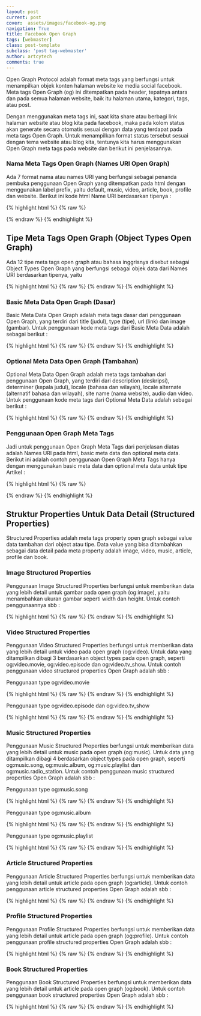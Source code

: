 ```yaml
---
layout: post
current: post
cover:  assets/images/facebook-og.png
navigation: True
title: Facebook Open Graph
tags: [webmaster]
class: post-template
subclass: 'post tag-webmaster'
author: artcytech
comments: true
---
```


Open Graph Protocol adalah format meta tags yang berfungsi untuk menampilkan objek konten halaman website ke media social facebook. Meta tags Open Graph (og) ini ditempatkan pada header, tepatnya antara **<head>** dan **</head>** pada semua halaman website, baik itu halaman utama, kategori, tags, atau post.

Dengan menggunakan meta tags ini, saat kita share atau berbagi link halaman website atau blog kita pada facebook, maka pada kolom status akan generate secara otomatis sesuai dengan data yang terdapat pada meta tags Open Graph. Untuk menampilkan format status tersebut sesuai dengan tema website atau blog kita, tentunya kita harus menggunakan Open Graph meta tags pada website dan berikut ini penjelasannya.

### Nama Meta Tags Open Graph (Names URI Open Graph)

Ada 7 format nama atau names URI yang berfungsi sebagai penanda pembuka penggunaan Open Graph yang ditempatkan pada html dengan menggunakan label prefix, yaitu default, music, video, article, book, profile dan website. Berikut ini kode html Name URI berdasarkan tipenya :

{% highlight html %}
{% raw %}
<html prefix="og: http://ogp.me/ns#">
<html prefix="og: http://ogp.me/ns/music# ">
<html prefix="og: http://ogp.me/ns/video#">
<html prefix="og: http://ogp.me/ns/article#">
<html prefix="og: http://ogp.me/ns/book#">
<html prefix="og: http://ogp.me/ns/profile#">
<html prefix="og: http://ogp.me/ns/website#">
{% endraw %}
{% endhighlight %}

## Tipe Meta Tags Open Graph (Object Types Open Graph)

Ada 12 tipe meta tags open graph atau bahasa inggrisnya disebut sebagai Object Types Open Graph yang berfungsi sebagai objek data dari Names URI berdasarkan tipenya, yaitu

{% highlight html %}
{% raw %}
<meta property="og:type" content="website" />
<meta property="og:type" content="music.song" />
<meta property="og:type" content="music.album" />
<meta property="og:type" content="music.playlist" />
<meta property="og:type" content="music.radio_station" />
<meta property="og:type" content="video.movie" />
<meta property="og:type" content="video.episode" />
<meta property="og:type" content="video.tv_show" />
<meta property="og:type" content="video.other" />
<meta property="og:type" content="article" />
<meta property="og:type" content="book" />
<meta property="og:type" content="profile" />
{% endraw %}
{% endhighlight %}

### Basic Meta Data Open Graph (Dasar)

Basic Meta Data Open Graph adalah meta tags dasar dari penggunaan Open Graph, yang terdiri dari title (judul), type (tipe), url (link) dan image (gambar). Untuk penggunaan kode meta tags dari Basic Meta Data adalah sebagai berikut :

{% highlight html %}
{% raw %}
<meta property="og:title" content="Judul" />
<meta property="og:type" content="article" />
<meta property="og:url" content="http://contoh.com/opengraph/" />
<meta property="og:image" content="http://contoh.com/images/gambar.jpg" />
{% endraw %}
{% endhighlight %}

### Optional Meta Data Open Graph (Tambahan)

Optional Meta Data Open Graph adalah meta tags tambahan dari penggunaan Open Graph, yang terdiri dari description (deskripsi), determiner (kepala judul), locale (bahasa dan wilayah), locale alternate (alternatif bahasa dan wilayah), site name (nama website), audio dan video. Untuk penggunaan kode meta tags dari Optional Meta Data adalah sebagai berikut :

{% highlight html %}
{% raw %}
<meta property="og:description" content="Deskripsi" />
<meta property="og:determiner" content="the" />
<meta property="og:locale" content="en_US" />
<meta property="og:locale:alternate" content="en_GB" />
<meta property="og:locale:alternate" content="id_ID" />
<meta property="og:site_name" content="Contoh.com" />
<meta property="og:audio" content="http://contoh.com/audio/lagu.mp3" />
<meta property="og:video" content="http://contoh.com/video/contoh-video.flv" />
{% endraw %}
{% endhighlight %}

### Penggunaan Open Graph Meta Tags

Jadi untuk penggunaan Open Graph Meta Tags dari penjelasan diatas adalah Names URI pada html, basic meta data dan optional meta data. Berikut ini adalah contoh penggunaan Open Graph Meta Tags hanya dengan menggunakan basic meta data dan optional meta data untuk tipe Artikel :

{% highlight html %}
{% raw %}
<html prefix="og: http://ogp.me/ns/article#">
<head>
<title>Judul</title>
<meta property="og:title" content="Judul" />
<meta property="og:type" content="article" />
<meta property="og:site_name" content="contoh.com" />
<meta property="og:description" content="Deskripsi" />
<meta property="og:url" content="http://contoh.com/opengraph/" />
<meta property="og:image" content="http://contoh.com/images/gambar.jpg" />
<meta property="og:determiner" content="the" />
<meta property="og:locale" content="en_US" />
<meta property="og:locale:alternate" content="en_GB" />
<meta property="og:locale:alternate" content="id_ID" />
<meta property="og:audio" content="http://contoh.com/audio/lagu.mp3" />
<meta property="og:video" content="http://contoh.com/video/contoh-video.flv" />
</head>
<body></body>
</html>
{% endraw %}
{% endhighlight %}

## Struktur Properties Untuk Data Detail (Structured Properties)

Structured Properties adalah meta tags property open graph sebagai value data tambahan dari object atau tipe. Data value yang bisa ditambahkan sebagai data detail pada meta property adalah image, video, music, article, profile dan book.

### Image Structured Properties

Penggunaan Image Structured Properties berfungsi untuk memberikan data yang lebih detail untuk gambar pada open graph (og:image), yaitu menambahkan ukuran gambar seperti width dan height. Untuk contoh penggunaannya sbb :

{% highlight html %}
{% raw %}
<meta property="og:image" content="http://contoh.com/gambar.jpg" />
<meta property="og:image:secure_url" content="https://secure.contoh.com/gambar.jpg" />
<meta property="og:image:type" content="image/jpeg" />
<meta property="og:image:width" content="620" />
<meta property="og:image:height" content="348" />
{% endraw %}
{% endhighlight %}

### Video Structured Properties

Penggunaan Video Structured Properties berfungsi untuk memberikan data yang lebih detail untuk video pada open graph (og:video). Untuk data yang ditampilkan dibagi 3 berdasarkan object types pada open graph, seperti og:video.movie, og:video.episode dan og:video.tv_show. Untuk contoh penggunaan video structured properties Open Graph adalah sbb :

Penggunaan type og:video.movie

{% highlight html %}
{% raw %}
<meta property="og:video:actor" content="Nama Aktor Pada Video" />
<meta property="og:video:actor:role" content="Role Actor" />
<meta property="og:video:director" content="Nama Movie Director" />
<meta property="og:video:writer" content="Nama Penulis" />
<meta property="og:video:duration" content="Durasi Video dalam detik" />
<meta property="og:video:release_date" content="Tanggal Rilis Video" />
<meta property="og:video:tag" content="Video Tag" />
{% endraw %}
{% endhighlight %}

Penggunaan type og:video.episode dan og:video.tv_show

{% highlight html %}
{% raw %}
<meta property="og:video:actor" content="Nama Aktor Pada Video" />
<meta property="og:video:actor:role" content="Role Actor" />
<meta property="og:video:director" content="Nama Movie Director" />
<meta property="og:video:writer" content="Nama Penulis" />
<meta property="og:video:duration" content="Durasi Video dalam detik" />
<meta property="og:video:release_date" content="Tanggal Rilis Video" />
<meta property="og:video:tag" content="Video Tag" />
<meta property="og:video:series" content="Episode Video" />
{% endraw %}
{% endhighlight %}

### Music Structured Properties

Penggunaan Music Structured Properties berfungsi untuk memberikan data yang lebih detail untuk music pada open graph (og:music). Untuk data yang ditampilkan dibagi 4 berdasarkan object types pada open graph, seperti og:music.song, og:music.album, og:music.playlist dan og:music.radio_station. Untuk contoh penggunaan music structured properties Open Graph adalah sbb :

Penggunaan type og:music.song

{% highlight html %}
{% raw %}
<meta property="og:music:duration" content="Durasi Musik Dalam Detik" />
<meta property="og:music:album" content="Nama Album dari Musik tsb" />
<meta property="og:music:album:disc" content="Disc Dari Musik tsb" />
<meta property="og:music:album:track" content="Track Dari Musik tsb" />
<meta property="og:music:musician" content="Nama Musisi" />
{% endraw %}
{% endhighlight %}

Penggunaan type og:music.album

{% highlight html %}
{% raw %}
<meta property="og:music:song" content="Judul Lagu" />
<meta property="og:music:song:disc" content="Disk Dari Lagu tsb" />
<meta property="og:music:song:track" content="Track Dari Lagu tsb" />
<meta property="og:music:musician" content="Nama Musisi" />
<meta property="og:music:release_date" content="Tanggal Rilis Lagu" />
{% endraw %}
{% endhighlight %}

Penggunaan type og:music.playlist

{% highlight html %}
{% raw %}
<meta property="og:music:song" content="Judul Lagu" />
<meta property="og:music:song:disc" content="Disk Dari Lagu tsb" />
<meta property="og:music:song:track" content="Track Dari Lagu tsb" />
<meta property="og:music:creator" content="Pembuat Playlist Lagu" />
<meta property="og:music.radio_station" content="Stasiun Radio" />
{% endraw %}
{% endhighlight %}

### Article Structured Properties

Penggunaan Article Structured Properties berfungsi untuk memberikan data yang lebih detail untuk article pada open graph (og:article). Untuk contoh penggunaan article structured properties Open Graph adalah sbb :

{% highlight html %}
{% raw %}
<meta property="og:article:published_time" content="Tanggal di Publikasikan" />
<meta property="og:article:modified_time" content="Tanggal di Modifikasi" />
<meta property="og:article:expiration_time" content="Tanggal Expired" />
<meta property="og:article:author" content="Nama Penulis" />
<meta property="og:article:section" content="Kategori Artikel" />
<meta property="og:article:tag" content="Tag Artikel" />
{% endraw %}
{% endhighlight %}

### Profile Structured Properties

Penggunaan Profile Structured Properties berfungsi untuk memberikan data yang lebih detail untuk article pada open graph (og:profile). Untuk contoh penggunaan profile structured properties Open Graph adalah sbb :

{% highlight html %}
{% raw %}
<meta property="og:profile:first_name" content="Nama Depan" />
<meta property="og:profile:last_name" content="Nama Belakang" />
<meta property="og:profile:username" content="User Name" />
<meta property="og:profile:gender" content="Jenis Kelamin" />
{% endraw %}
{% endhighlight %}

### Book Structured Properties

Penggunaan Book Structured Properties berfungsi untuk memberikan data yang lebih detail untuk article pada open graph (og:book). Untuk contoh penggunaan book structured properties Open Graph adalah sbb :

{% highlight html %}
{% raw %}
<meta property="og:book:author" content="Nama Penulis" />
<meta property="og:book:isbn" content="ISBN Buku" />
<meta property="og:book:release_date" content="Tanggal Rilis Buku" />
<meta property="og:book:tag" content="Tag Buku" />
{% endraw %}
{% endhighlight %}